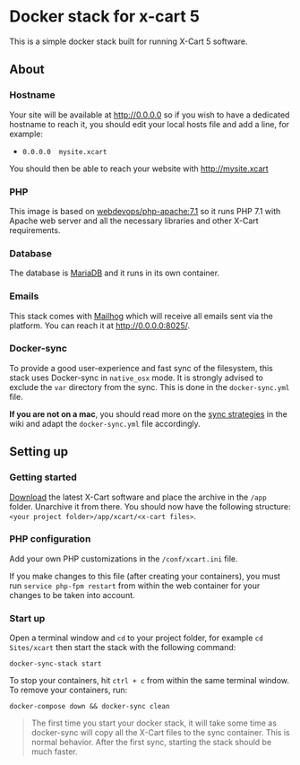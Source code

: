 # Docker stack for x-cart 5
This is a simple docker stack built for running X-Cart 5 software.

## About

### Hostname
Your site will be available at http://0.0.0.0 so if you wish to have a dedicated hostname to reach it, you should edit your local hosts file and add a line, for example:
* `0.0.0.0	mysite.xcart`

You should then be able to reach your website with http://mysite.xcart

### PHP
This image is based on [webdevops/php-apache:7.1](https://dockerfile.readthedocs.io/en/latest/content/DockerImages/dockerfiles/php-apache.html) so it runs PHP 7.1 with Apache web server and all the necessary libraries and other X-Cart requirements.

### Database
The database is [MariaDB](https://mariadb.org/) and it runs in its own container.

### Emails
This stack comes with [Mailhog](https://github.com/mailhog/MailHog) which will receive all emails sent via the platform. You can reach it at http://0.0.0.0:8025/.

### Docker-sync
To provide a good user-experience and fast sync of the filesystem, this stack uses Docker-sync in `native_osx` mode. It is strongly advised to exclude the `var` directory from the sync. This is done in the `docker-sync.yml` file.

**If you are not on a mac**, you should read more on the [sync strategies](https://github.com/EugenMayer/docker-sync/wiki/8.-Strategies) in the wiki and adapt the `docker-sync.yml` file accordingly. 

## Setting up

### Getting started
[Download](https://www.x-cart.com/download.html) the latest X-Cart software and place the archive in the `/app` folder. Unarchive it from there. You should now have the following structure: `<your project folder>/app/xcart/<x-cart files>`.

### PHP configuration
Add your own PHP customizations in the `/conf/xcart.ini` file.

If you make changes to this file (after creating your containers), you must run `service php-fpm restart` from within the web container for your changes to be taken into account.

### Start up
Open a terminal window and `cd` to your project folder, for example `cd Sites/xcart` then start the stack with the following command:

`docker-sync-stack start`

To stop your containers, hit `ctrl + c` from within the same terminal window.
To remove your containers, run:

`docker-compose down && docker-sync clean`

> The first time you start your docker stack, it will take some time as docker-sync will copy all the X-Cart files to the sync container. This is normal behavior. After the first sync, starting the stack should be much faster.
